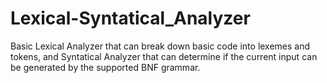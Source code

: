 # Lexical-Syntatical_Analyzer
Basic Lexical Analyzer that can break down basic code into lexemes and tokens, and Syntatical Analyzer that can determine if the current input can be generated by the supported BNF grammar.
